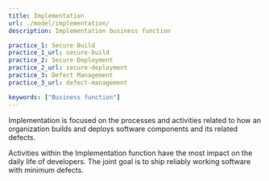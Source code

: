 ```yaml
---
title: Implementation
url: ./model/implementation/
description: Implementation business function

practice_1: Secure Build
practice_1_url: secure-build
practice_2: Secure Deployment
practice_2_url: secure-deployment
practice_3: Defect Management
practice_3_url: defect-management

keywords: ["Business function"]
---
```


Implementation is focused on the processes and activities related to how an organization builds and deploys software components and its related defects.

Activities within the Implementation function have the most impact on the daily life of developers. The joint goal is to ship reliably working software with minimum defects.


